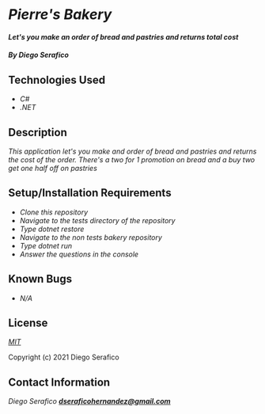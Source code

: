 # _Pierre's Bakery_

#### _Let's you make an order of bread and pastries and returns total cost_

#### _**By Diego Serafico**_

## Technologies Used

* _C#_
* _.NET_

## Description

_This application let's you make and order of bread and pastries and returns the cost of the order. There's a two for 1 promotion on bread and a buy two get one half off on pastries_

## Setup/Installation Requirements

* _Clone this repository_
* _Navigate to the tests directory of the repository_
* _Type dotnet restore_
* _Navigate to the non tests bakery repository_
* _Type dotnet run_
* _Answer the questions in the console_

## Known Bugs

* _N/A_

## License

_[MIT](https://opensource.org/licenses/MIT)_

Copyright (c) 2021 Diego Serafico

## Contact Information

_Diego Serafico **dseraficohernandez@gmail.com**_